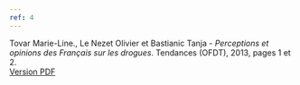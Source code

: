 ```yaml
---
ref: 4
---
```

Tovar Marie-Line., Le Nezet Olivier et Bastianic Tanja - *Perceptions et opinions des Français sur les drogues*. Tendances (OFDT), 2013, pages 1 et 2.<br>
[Version PDF](https://www.ofdt.fr/BDD/publications/docs/eftxmtta.pdf)